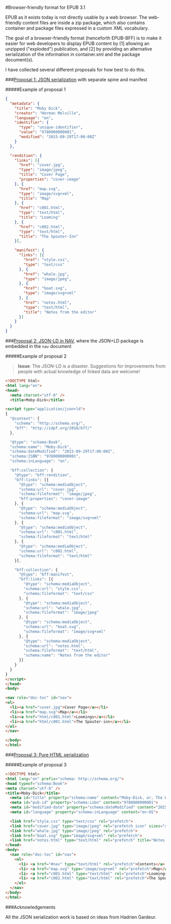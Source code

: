 #Browser-friendly format for EPUB 3.1

EPUB as it exists today is not directly usable by a web browser. The web-friendly content files are inside a zip package, which also contains container and package files expressed in a custom XML vocabulary. 

The goal of a browser-friendly format (henceforth EPUB-BFF) is to make it easier for web developers to display EPUB content by [1] allowing an unzipped ("exploded") publication, and [2] by providing an alternative serialization of the information in container.xml and the package document(s).

I have collected several different proposals for how best to do this.

###[Proposal 1: JSON serialization](json-ordered.md) with separate spine and manifest

#####Example of proposal 1
```json
{
  "metadata": {
    "title": "Moby Dick",
    "creator": "Herman Melville",
    "language": "en",
    "identifier": {
      "type": "unique-identifier",
      "value": "9780000000001",
      "modified": "2015-09-29T17:00:00Z"
    }
  },

  "rendition": {
    "links": [{
      "href": "cover.jpg",
      "type": "image/jpeg",
      "title": "Cover Page",
      "properties": "cover-image"
    }, {
      "href": "map.svg",
      "type": "image/svg+xml",
      "title": "Map"
    }, {
      "href": "c001.html",
      "type": "text/html",
      "title": "Looming"
    }, {
      "href": "c002.html",
      "type": "text/html",
      "title": "The Spouter-Inn"
    }],

    "manifest": {
      "links": [{
        "href": "style.css",
        "type": "text/css"
      }, {
        "href": "whale.jpg",
        "type": "image/jpeg",
      }, {
        "href": "boat.svg",
        "type": "image/svg+xml"
      }, {
        "href": "notes.html",
        "type": "text/html",
        "title": "Notes from the editor"
      }]
    }
  }
}

```

###[Proposal 2: JSON-LD in NAV](json-mixed.md), where the JSON+LD package is embedded in the `nav` document

#####Example of proposal 2

>**Issue**: The JSON-LD is a disaster. Suggestions for improvements from people with actual knowledge of linked data are welcome!


```html
<!DOCTYPE html>
<html lang="en">
<head>
  <meta charset="utf-8" />
  <title>Moby-Dick</title>

<script type="application/json+ld">
{
  "@context": {
    "schema": "http://schema.org/",
    "bff": "http://idpf.org/2016/bff/"
  },

  "@type": "schema:Book",
  "schema:name": "Moby-Dick",
  "schema:dateModified": "2015-09-29T17:00:00Z",
  "schema:ISBN": "9780000000001",
  "schema:inLanguage": "en",

  "bff:collection": {
    "@type": "bff:rendition",
    "bff:links": [{
      "@type": "schema:mediaObject",
      "schema:url": "cover.jpg",
      "schema:fileformat": "image/jpeg",
      "bff:properties": "cover-image"
    }, {
      "@type": "schema:mediaObject",
      "schema:url": "map.svg",
      "schema:fileformat": "image/svg+xml"
    }, {
      "@type": "schema:mediaObject",
      "schema:url": "c001.html",
      "schema:fileformat": "text/html"
    }, {
      "@type": "schema:mediaObject",
      "schema:url": "c002.html",
      "schema:fileformat": "text/html"
    }],

    "bff:collection": {
      "@type": "bff:manifest",
      "bff:links": [{
        "@type": "schema:mediaObject",
        "schema:url": "style.css",
        "schema:fileformat": "text/css"
      }, {
        "@type": "schema:mediaObject",
        "schema:url": "whale.jpg",
        "schema:fileformat": "image/jpeg"
      }, {
        "@type": "schema:mediaObject",
        "schema:url": "boat.svg",
        "schema:fileformat": "image/svg+xml"
      }, {
        "@type": "schema:mediaObject",
        "schema:url": "notes.html",
        "schema:fileformat": "text/html",
        "schema:name": "Notes from the editor"
      }]
    }
  }
}
</script>
</head>
<body>

<nav role="doc-toc" id="nav"> 
<ol>
  <li><a href="cover.jpg">Cover Page</a></li>
  <li><a href="map.svg">Map</a></li>
  <li><a href="html/c001.html">Loomings</a></li>
  <li><a href="html/c001.html">The Spouter-inn</a></li>
</ol>
</nav> 

</body>
</html>

```


###[Proposal 3: Pure HTML serialization](html.md)

#####Example of proposal 3
```html
<!DOCTYPE html>
<html lang="en" prefix="schema: http://schema.org/">
<head typeof="schema:Book">
<meta charset="utf-8" />
<title>Moby-Dick</title>
  <meta id="title" property="schema:name" content="Moby-Dick, or, The Whale">
  <meta id="pub-id" property="schema:isbn" content="9780000000001">
  <meta id="modified-date" property="schema:dateModified" content="2015-09-29T17:00:00Z">
  <meta id="language" property="schema:inLanguage" content="en-US">

  <link href="style.css" type="text/css" rel="prefetch">
  <link href="cover.jpg" type="image/jpeg" rel="prefetch icon" sizes="any">
  <link href="whale.jpg" type="image/jpeg" rel="prefetch">
  <link href="boat.svg" type="image/svg+xml" rel="prefetch">
  <link href="notes.html" type="text/html" rel="prefetch" title="Notes from the editor">
</head>
<body>
  <nav role="doc-toc" id="nav"> 
    <ol>
      <li> <a href="#nav" type="text/html" rel="prefetch">Contents</a> </li>
      <li> <a href="map.svg" type="image/svg+xml" rel="prefetch">Map</a> </li>
      <li> <a href="c001.html" type="text/html" rel="prefetch">Looming</a> </li>
      <li> <a href="c002.html" type="text/html" rel="prefetch">The Spouter-inn</a> </li>
    </ol>
  </nav> 
</body>
</html>

```

###Acknowledgements

All the JSON serialization work is based on ideas from Hadrien Gardeur. 

